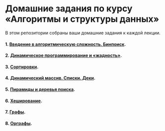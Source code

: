 # Домашние задания по курсу «Алгоритмы и структуры данных»

В этом репозитории собраны ваши домашние задания к каждой лекции. 


#### 1. [Введение в алгоритмическую сложность. Бинпоиск](https://github.com/NewStudentOk/ALGOCPP/tree/main/Less_1).
#### 2. [Динамическое программирование и «жадность»](https://github.com/NewStudentOk/ALGOCPP/tree/main/Less_2).
#### 3. [Сортировки](https://github.com/NewStudentOk/ALGOCPP/tree/main/Less_3).
#### 4. [Динамический массив. Списки. Деки](https://github.com/NewStudentOk/ALGOCPP/tree/main/Less_4).
#### 5. [Пирамиды и деревья поиска](https://github.com/NewStudentOk/ALGOCPP/tree/main/Less_5).
#### 6. [Хеширование](https://github.com/NewStudentOk/ALGOCPP/tree/main/Less_6).
#### 7. [Графы](https://github.com/NewStudentOk/ALGOCPP/tree/main/Less_7).
#### 8. [Орграфы](https://github.com/NewStudentOk/ALGOCPP/tree/main/Less_8).
